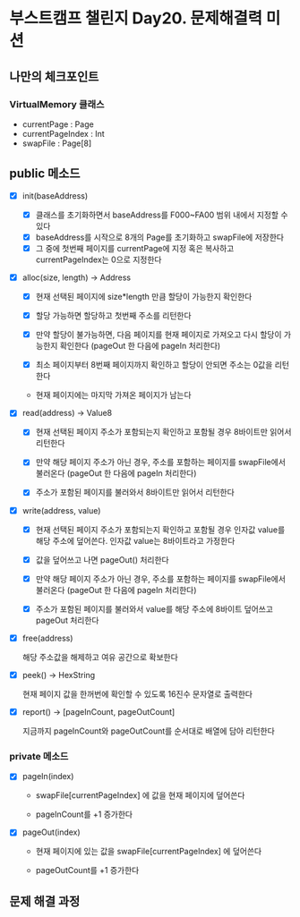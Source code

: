 # 부스트캠프 챌린지 Day20. 문제해결력 미션

## 나만의 체크포인트

### VirtualMemory 클래스

-   currentPage : Page
-   currentPageIndex : Int
-   swapFile : Page[8]

## public 메소드

-   [x] init(baseAddress)

    -   [x] 클래스를 초기화하면서 baseAddress를 F000~FA00 범위 내에서 지정할 수 있다
    -   [x] baseAddress를 시작으로 8개의 Page를 초기화하고 swapFile에 저장한다
    -   [x] 그 중에 첫번째 페이지를 currentPage에 지정 혹은 복사하고 currentPageIndex는 0으로 지정한다

-   [x] alloc(size, length) -> Address

    -   [x] 현재 선택된 페이지에 size\*length 만큼 할당이 가능한지 확인한다

    -   [x] 할당 가능하면 할당하고 첫번째 주소를 리턴한다

    -   [x] 만약 할당이 불가능하면, 다음 페이지를 현재 페이지로 가져오고 다시 할당이 가능한지 확인한다 (pageOut 한 다음에 pageIn 처리한다)

    -   [x] 최소 페이지부터 8번째 페이지까지 확인하고 할당이 안되면 주소는 0값을 리턴한다

    -   현재 페이지에는 마지막 가져온 페이지가 남는다

-   [x] read(address) -> Value8

    -   [x] 현재 선택된 페이지 주소가 포함되는지 확인하고 포함될 경우 8바이트만 읽어서 리턴한다

    -   [x] 만약 해당 페이지 주소가 아닌 경우, 주소를 포함하는 페이지를 swapFile에서 불러온다 (pageOut 한 다음에 pageIn 처리한다)

    -   [x] 주소가 포함된 페이지를 불러와서 8바이트만 읽어서 리턴한다

-   [x] write(address, value)

    -   [x] 현재 선택된 페이지 주소가 포함되는지 확인하고 포함될 경우 인자값 value를 해당 주소에 덮어쓴다. 인자값 value는 8바이트라고 가정한다

    -   [x] 값을 덮어쓰고 나면 pageOut() 처리한다

    -   [x] 만약 해당 페이지 주소가 아닌 경우, 주소를 포함하는 페이지를 swapFile에서 불러온다 (pageOut 한 다음에 pageIn 처리한다)

    -   [x] 주소가 포함된 페이지를 불러와서 value를 해당 주소에 8바이트 덮어쓰고 pageOut 처리한다

-   [x] free(address)

    해당 주소값을 해제하고 여유 공간으로 확보한다

-   [x] peek() -> HexString

    현재 페이지 값을 한꺼번에 확인할 수 있도록 16진수 문자열로 출력한다

-   [x] report() -> [pageInCount, pageOutCount]

    지금까지 pageInCount와 pageOutCount를 순서대로 배열에 담아 리턴한다

### private 메소드

-   [x] pageIn(index)

    -   swapFile[currentPageIndex] 에 값을 현재 페이지에 덮어쓴다

    -   pageInCount를 +1 증가한다

-   [x] pageOut(index)

    -   현재 페이지에 있는 값을 swapFile[currentPageIndex] 에 덮어쓴다

    -   pageOutCount를 +1 증가한다

## 문제 해결 과정

